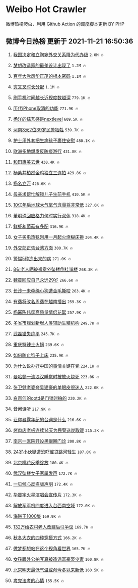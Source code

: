 # Weibo Hot Crawler 



微博热榜爬虫，利用 Github Action 的调度脚本更新 BY PHP 


## 微博今日热榜 更新于 2021-11-21 16:50:36 
1. [我国决定和立陶宛外交关系降为代办级](https://s.weibo.com/weibo?q=%23%E6%88%91%E5%9B%BD%E5%86%B3%E5%AE%9A%E5%92%8C%E7%AB%8B%E9%99%B6%E5%AE%9B%E5%A4%96%E4%BA%A4%E5%85%B3%E7%B3%BB%E9%99%8D%E4%B8%BA%E4%BB%A3%E5%8A%9E%E7%BA%A7%23&Refer=top) `2.0M 🔥` 

1. [梦想改造家的最差设计出现了](https://s.weibo.com/weibo?q=%23%E6%A2%A6%E6%83%B3%E6%94%B9%E9%80%A0%E5%AE%B6%E7%9A%84%E6%9C%80%E5%B7%AE%E8%AE%BE%E8%AE%A1%E5%87%BA%E7%8E%B0%E4%BA%86%23&Refer=top) `1.2M 🔥` 

1. [百年大党风华正茂的根本密码](https://s.weibo.com/weibo?q=%23%E7%99%BE%E5%B9%B4%E5%A4%A7%E5%85%9A%E9%A3%8E%E5%8D%8E%E6%AD%A3%E8%8C%82%E7%9A%84%E6%A0%B9%E6%9C%AC%E5%AF%86%E7%A0%81%23&Refer=top) `1.1M 🔥` 

1. [穷叉叉时长分配](https://s.weibo.com/weibo?q=%23%E7%A9%B7%E5%8F%89%E5%8F%89%E6%97%B6%E9%95%BF%E5%88%86%E9%85%8D%23&Refer=top) `1.1M 🔥` 

1. [刷手机时间越长近视度数越深](https://s.weibo.com/weibo?q=%23%E5%88%B7%E6%89%8B%E6%9C%BA%E6%97%B6%E9%97%B4%E8%B6%8A%E9%95%BF%E8%BF%91%E8%A7%86%E5%BA%A6%E6%95%B0%E8%B6%8A%E6%B7%B1%23&Refer=top) `779.1K 🔥` 

1. [历代iPhone取消的功能](https://s.weibo.com/weibo?q=%23%E5%8E%86%E4%BB%A3iPhone%E5%8F%96%E6%B6%88%E7%9A%84%E5%8A%9F%E8%83%BD%23&Refer=top) `771.9K 🔥` 

1. [杨洋的综艺感是nextlevel](https://s.weibo.com/weibo?q=%23%E6%9D%A8%E6%B4%8B%E7%9A%84%E7%BB%BC%E8%89%BA%E6%84%9F%E6%98%AFnextlevel%23&Refer=top) `609.5K 🔥` 

1. [河南3天2位39岁民警牺牲](https://s.weibo.com/weibo?q=%23%E6%B2%B3%E5%8D%973%E5%A4%A92%E4%BD%8D39%E5%B2%81%E6%B0%91%E8%AD%A6%E7%89%BA%E7%89%B2%23&Refer=top) `539.7K 🔥` 

1. [护士用外套把生病孩子裹住安慰](https://s.weibo.com/weibo?q=%23%E6%8A%A4%E5%A3%AB%E7%94%A8%E5%A4%96%E5%A5%97%E6%8A%8A%E7%94%9F%E7%97%85%E5%AD%A9%E5%AD%90%E8%A3%B9%E4%BD%8F%E5%AE%89%E6%85%B0%23&Refer=top) `480.1K 🔥` 

1. [欧洲多地爆发反防疫游行](https://s.weibo.com/weibo?q=%23%E6%AC%A7%E6%B4%B2%E5%A4%9A%E5%9C%B0%E7%88%86%E5%8F%91%E5%8F%8D%E9%98%B2%E7%96%AB%E6%B8%B8%E8%A1%8C%23&Refer=top) `431.8K 🔥` 

1. [和田惠美去世](https://s.weibo.com/weibo?q=%23%E5%92%8C%E7%94%B0%E6%83%A0%E7%BE%8E%E5%8E%BB%E4%B8%96%23&Refer=top) `430.4K 🔥` 

1. [杨紫井柏然金鸡独立三连拍](https://s.weibo.com/weibo?q=%23%E6%9D%A8%E7%B4%AB%E4%BA%95%E6%9F%8F%E7%84%B6%E9%87%91%E9%B8%A1%E7%8B%AC%E7%AB%8B%E4%B8%89%E8%BF%9E%E6%8B%8D%23&Refer=top) `429.8K 🔥` 

1. [扬名立万](https://s.weibo.com/weibo?q=%E6%89%AC%E5%90%8D%E7%AB%8B%E4%B8%87&Refer=top) `426.6K 🔥` 

1. [母亲求帮忙解锁儿子生前手机](https://s.weibo.com/weibo?q=%23%E6%AF%8D%E4%BA%B2%E6%B1%82%E5%B8%AE%E5%BF%99%E8%A7%A3%E9%94%81%E5%84%BF%E5%AD%90%E7%94%9F%E5%89%8D%E6%89%8B%E6%9C%BA%23&Refer=top) `410.5K 🔥` 

1. [10亿年后地球大气氧气含量将非常低](https://s.weibo.com/weibo?q=%2310%E4%BA%BF%E5%B9%B4%E5%90%8E%E5%9C%B0%E7%90%83%E5%A4%A7%E6%B0%94%E6%B0%A7%E6%B0%94%E5%90%AB%E9%87%8F%E5%B0%86%E9%9D%9E%E5%B8%B8%E4%BD%8E%23&Refer=top) `327.6K 🔥` 

1. [董明珠回应格力何时实行双休](https://s.weibo.com/weibo?q=%23%E8%91%A3%E6%98%8E%E7%8F%A0%E5%9B%9E%E5%BA%94%E6%A0%BC%E5%8A%9B%E4%BD%95%E6%97%B6%E5%AE%9E%E8%A1%8C%E5%8F%8C%E4%BC%91%23&Refer=top) `318.4K 🔥` 

1. [鲜虾和菌菇有多配](https://s.weibo.com/weibo?q=%23%E9%B2%9C%E8%99%BE%E5%92%8C%E8%8F%8C%E8%8F%87%E6%9C%89%E5%A4%9A%E9%85%8D%23&Refer=top) `316.9K 🔥` 

1. [女子买电热毯刚用一月起火烧糊床褥](https://s.weibo.com/weibo?q=%23%E5%A5%B3%E5%AD%90%E4%B9%B0%E7%94%B5%E7%83%AD%E6%AF%AF%E5%88%9A%E7%94%A8%E4%B8%80%E6%9C%88%E8%B5%B7%E7%81%AB%E7%83%A7%E7%B3%8A%E5%BA%8A%E8%A4%A5%23&Refer=top) `304.4K 🔥` 

1. [外交部正告台湾方面](https://s.weibo.com/weibo?q=%23%E5%A4%96%E4%BA%A4%E9%83%A8%E6%AD%A3%E5%91%8A%E5%8F%B0%E6%B9%BE%E6%96%B9%E9%9D%A2%23&Refer=top) `300.7K 🔥` 

1. [警惕5种冻出来的病](https://s.weibo.com/weibo?q=%23%E8%AD%A6%E6%83%955%E7%A7%8D%E5%86%BB%E5%87%BA%E6%9D%A5%E7%9A%84%E7%97%85%23&Refer=top) `271.0K 🔥` 

1. [8旬老人晒被褥意外坠楼倒挂18楼](https://s.weibo.com/weibo?q=%238%E6%97%AC%E8%80%81%E4%BA%BA%E6%99%92%E8%A2%AB%E8%A4%A5%E6%84%8F%E5%A4%96%E5%9D%A0%E6%A5%BC%E5%80%92%E6%8C%8218%E6%A5%BC%23&Refer=top) `268.3K 🔥` 

1. [魏晨回应自己永远29岁](https://s.weibo.com/weibo?q=%23%E9%AD%8F%E6%99%A8%E5%9B%9E%E5%BA%94%E8%87%AA%E5%B7%B1%E6%B0%B8%E8%BF%9C29%E5%B2%81%23&Refer=top) `266.6K 🔥` 

1. [长沙一未牵绳小狗遭金毛撕咬](https://s.weibo.com/weibo?q=%23%E9%95%BF%E6%B2%99%E4%B8%80%E6%9C%AA%E7%89%B5%E7%BB%B3%E5%B0%8F%E7%8B%97%E9%81%AD%E9%87%91%E6%AF%9B%E6%92%95%E5%92%AC%23&Refer=top) `263.4K 🔥` 

1. [有翡将改名周翡在越南播出](https://s.weibo.com/weibo?q=%23%E6%9C%89%E7%BF%A1%E5%B0%86%E6%94%B9%E5%90%8D%E5%91%A8%E7%BF%A1%E5%9C%A8%E8%B6%8A%E5%8D%97%E6%92%AD%E5%87%BA%23&Refer=top) `259.3K 🔥` 

1. [杨幂陈伟霆高质量情侣花絮](https://s.weibo.com/weibo?q=%23%E6%9D%A8%E5%B9%82%E9%99%88%E4%BC%9F%E9%9C%86%E9%AB%98%E8%B4%A8%E9%87%8F%E6%83%85%E4%BE%A3%E8%8A%B1%E7%B5%AE%23&Refer=top) `257.9K 🔥` 

1. [多省市规划新增人类辅助生殖机构](https://s.weibo.com/weibo?q=%23%E5%A4%9A%E7%9C%81%E5%B8%82%E8%A7%84%E5%88%92%E6%96%B0%E5%A2%9E%E4%BA%BA%E7%B1%BB%E8%BE%85%E5%8A%A9%E7%94%9F%E6%AE%96%E6%9C%BA%E6%9E%84%23&Refer=top) `249.7K 🔥` 

1. [武磊错失绝平](https://s.weibo.com/weibo?q=%23%E6%AD%A6%E7%A3%8A%E9%94%99%E5%A4%B1%E7%BB%9D%E5%B9%B3%23&Refer=top) `245.7K 🔥` 

1. [重庆特辣土火锅](https://s.weibo.com/weibo?q=%E9%87%8D%E5%BA%86%E7%89%B9%E8%BE%A3%E5%9C%9F%E7%81%AB%E9%94%85&Refer=top) `239.6K 🔥` 

1. [如何防止狗子上床](https://s.weibo.com/weibo?q=%23%E5%A6%82%E4%BD%95%E9%98%B2%E6%AD%A2%E7%8B%97%E5%AD%90%E4%B8%8A%E5%BA%8A%23&Refer=top) `235.9K 🔥` 

1. [为什么说办好中国的事情关键在党](https://s.weibo.com/weibo?q=%23%E4%B8%BA%E4%BB%80%E4%B9%88%E8%AF%B4%E5%8A%9E%E5%A5%BD%E4%B8%AD%E5%9B%BD%E7%9A%84%E4%BA%8B%E6%83%85%E5%85%B3%E9%94%AE%E5%9C%A8%E5%85%9A%23&Refer=top) `224.1K 🔥` 

1. [曼哈顿一流浪汉睡觉时被放火烧死](https://s.weibo.com/weibo?q=%23%E6%9B%BC%E5%93%88%E9%A1%BF%E4%B8%80%E6%B5%81%E6%B5%AA%E6%B1%89%E7%9D%A1%E8%A7%89%E6%97%B6%E8%A2%AB%E6%94%BE%E7%81%AB%E7%83%A7%E6%AD%BB%23&Refer=top) `223.0K 🔥` 

1. [张卫健老婆夸吴建豪的单眼皮很迷人](https://s.weibo.com/weibo?q=%23%E5%BC%A0%E5%8D%AB%E5%81%A5%E8%80%81%E5%A9%86%E5%A4%B8%E5%90%B4%E5%BB%BA%E8%B1%AA%E7%9A%84%E5%8D%95%E7%9C%BC%E7%9A%AE%E5%BE%88%E8%BF%B7%E4%BA%BA%23&Refer=top) `222.0K 🔥` 

1. [白百何的ootd是门锁时拍的](https://s.weibo.com/weibo?q=%23%E7%99%BD%E7%99%BE%E4%BD%95%E7%9A%84ootd%E6%98%AF%E9%97%A8%E9%94%81%E6%97%B6%E6%8B%8D%E7%9A%84%23&Refer=top) `220.2K 🔥` 

1. [音阙诗听](https://s.weibo.com/weibo?q=%23%E9%9F%B3%E9%98%99%E8%AF%97%E5%90%AC%23&Refer=top) `217.9K 🔥` 

1. [让你暴露年纪的台词是什么](https://s.weibo.com/weibo?q=%23%E8%AE%A9%E4%BD%A0%E6%9A%B4%E9%9C%B2%E5%B9%B4%E7%BA%AA%E7%9A%84%E5%8F%B0%E8%AF%8D%E6%98%AF%E4%BB%80%E4%B9%88%23&Refer=top) `216.6K 🔥` 

1. [烤肉店老板连续14天为民警送炭取暖](https://s.weibo.com/weibo?q=%23%E7%83%A4%E8%82%89%E5%BA%97%E8%80%81%E6%9D%BF%E8%BF%9E%E7%BB%AD14%E5%A4%A9%E4%B8%BA%E6%B0%91%E8%AD%A6%E9%80%81%E7%82%AD%E5%8F%96%E6%9A%96%23&Refer=top) `215.2K 🔥` 

1. [南京一医院开设黑眼圈门诊](https://s.weibo.com/weibo?q=%23%E5%8D%97%E4%BA%AC%E4%B8%80%E5%8C%BB%E9%99%A2%E5%BC%80%E8%AE%BE%E9%BB%91%E7%9C%BC%E5%9C%88%E9%97%A8%E8%AF%8A%23&Refer=top) `200.8K 🔥` 

1. [24岁小伙疑遭恐吓催贷跳河轻生](https://s.weibo.com/weibo?q=%2324%E5%B2%81%E5%B0%8F%E4%BC%99%E7%96%91%E9%81%AD%E6%81%90%E5%90%93%E5%82%AC%E8%B4%B7%E8%B7%B3%E6%B2%B3%E8%BD%BB%E7%94%9F%23&Refer=top) `187.0K 🔥` 

1. [北京桃花反季绽放](https://s.weibo.com/weibo?q=%23%E5%8C%97%E4%BA%AC%E6%A1%83%E8%8A%B1%E5%8F%8D%E5%AD%A3%E7%BB%BD%E6%94%BE%23&Refer=top) `180.4K 🔥` 

1. [武汉坠楼女子家属发声](https://s.weibo.com/weibo?q=%23%E6%AD%A6%E6%B1%89%E5%9D%A0%E6%A5%BC%E5%A5%B3%E5%AD%90%E5%AE%B6%E5%B1%9E%E5%8F%91%E5%A3%B0%23&Refer=top) `172.7K 🔥` 

1. [一见倾心反盗版声明](https://s.weibo.com/weibo?q=%23%E4%B8%80%E8%A7%81%E5%80%BE%E5%BF%83%E5%8F%8D%E7%9B%97%E7%89%88%E5%A3%B0%E6%98%8E%23&Refer=top) `172.4K 🔥` 

1. [华晨宇火星演唱会宣传片](https://s.weibo.com/weibo?q=%23%E5%8D%8E%E6%99%A8%E5%AE%87%E7%81%AB%E6%98%9F%E6%BC%94%E5%94%B1%E4%BC%9A%E5%AE%A3%E4%BC%A0%E7%89%87%23&Refer=top) `172.3K 🔥` 

1. [解放军军机四度进入台西南空域](https://s.weibo.com/weibo?q=%23%E8%A7%A3%E6%94%BE%E5%86%9B%E5%86%9B%E6%9C%BA%E5%9B%9B%E5%BA%A6%E8%BF%9B%E5%85%A5%E5%8F%B0%E8%A5%BF%E5%8D%97%E7%A9%BA%E5%9F%9F%23&Refer=top) `172.0K 🔥` 

1. [海贼王1000集](https://s.weibo.com/weibo?q=%23%E6%B5%B7%E8%B4%BC%E7%8E%8B1000%E9%9B%86%23&Refer=top) `169.9K 🔥` 

1. [132万给农村老人改建后引争议](https://s.weibo.com/weibo?q=%23132%E4%B8%87%E7%BB%99%E5%86%9C%E6%9D%91%E8%80%81%E4%BA%BA%E6%94%B9%E5%BB%BA%E5%90%8E%E5%BC%95%E4%BA%89%E8%AE%AE%23&Refer=top) `169.7K 🔥` 

1. [秋冬大衣的四种穿搭方式](https://s.weibo.com/weibo?q=%23%E7%A7%8B%E5%86%AC%E5%A4%A7%E8%A1%A3%E7%9A%84%E5%9B%9B%E7%A7%8D%E7%A9%BF%E6%90%AD%E6%96%B9%E5%BC%8F%23&Refer=top) `166.2K 🔥` 

1. [做梦都想站在这个视角看世界](https://s.weibo.com/weibo?q=%23%E5%81%9A%E6%A2%A6%E9%83%BD%E6%83%B3%E7%AB%99%E5%9C%A8%E8%BF%99%E4%B8%AA%E8%A7%86%E8%A7%92%E7%9C%8B%E4%B8%96%E7%95%8C%23&Refer=top) `165.7K 🔥` 

1. [女孩跟外公拍写真被造谣富豪娶少妻](https://s.weibo.com/weibo?q=%23%E5%A5%B3%E5%AD%A9%E8%B7%9F%E5%A4%96%E5%85%AC%E6%8B%8D%E5%86%99%E7%9C%9F%E8%A2%AB%E9%80%A0%E8%B0%A3%E5%AF%8C%E8%B1%AA%E5%A8%B6%E5%B0%91%E5%A6%BB%23&Refer=top) `160.8K 🔥` 

1. [北京明天最低气温或创今冬以来新低](https://s.weibo.com/weibo?q=%23%E5%8C%97%E4%BA%AC%E6%98%8E%E5%A4%A9%E6%9C%80%E4%BD%8E%E6%B0%94%E6%B8%A9%E6%88%96%E5%88%9B%E4%BB%8A%E5%86%AC%E4%BB%A5%E6%9D%A5%E6%96%B0%E4%BD%8E%23&Refer=top) `160.5K 🔥` 

1. [考完法考的心情](https://s.weibo.com/weibo?q=%23%E8%80%83%E5%AE%8C%E6%B3%95%E8%80%83%E7%9A%84%E5%BF%83%E6%83%85%23&Refer=top) `155.5K 🔥` 

